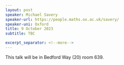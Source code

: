 ```yaml
---
layout: post
speaker: Michael Savery
speaker-url: https://people.maths.ox.ac.uk/savery/
speaker-uni: Oxford
title: 9 October 2023
subtitle: TBC

excerpt_separator: <!--more-->
---
```



This talk will be in Bedford Way (20) room 639.

<!--more-->
